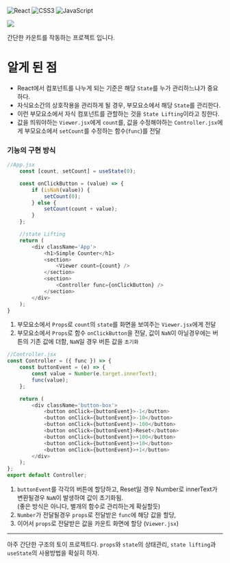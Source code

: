 ![React](https://img.shields.io/badge/-REACT-61DAFB?style=for-the-badge&logo=React&logoColor=white)
![CSS3](https://img.shields.io/badge/-CSS3-1572B6?style=for-the-badge&logo=css3&logoColor=white)
![JavaScript](https://img.shields.io/badge/-JavaScript-F7DF1E?style=for-the-badge&logo=javascript&logoColor=white)

<img src='https://github.com/yoyobar/React_inflearn_Slice/blob/main/React/section06/public/sample.png'/><br>

간단한 카운트를 작동하는 프로젝트 입니다.

# 알게 된 점

- React에서 컴포넌트를 나누게 되는 기준은 해당 `State`를 누가 관리하느냐가 중요하다.
- 자식요소간의 상호작용을 관리하게 될 경우, 부모요소에서 해당 `State`를 관리한다.
- 이런 부모요소에서 자식 컴포넌트를 관할하는 것을 `State Lifting`이라고 칭한다.
- 값을 띄워야하는 `Viewer.jsx`에게 `count`를, 값을 수정해야하는 `Controller.jsx`에게 부모요소에서 `setCount`를 수정하는 함수(`func`)를 전달


### 기능의 구현 방식
```javascript
//App.jsx
    const [count, setCount] = useState(0);

    const onClickButton = (value) => {
        if (isNaN(value)) {
            setCount(0);
        } else {
            setCount(count + value);
        }
    };

    //state Lifting
    return (
        <div className='App'>
            <h1>Simple Counter</h1>
            <section>
                <Viewer count={count} />
            </section>
            <section>
                <Controller func={onClickButton} />
            </section>
        </div>
    );
}
```

1. 부모요소에서 `Props`로 `count`의 `state`를 화면을 보여주는 `Viewer.jsx`에게 전달
2. 부모요소에서 `Props`로 함수 `onClickButton`을 전달, 값이 `NaN`이 아닐경우에는 버튼의 기존 값에 더함, `NaN`일 경우 버튼 값을 `초기화`


```javascript
//Controller.jsx
const Controller = ({ func }) => {
    const buttonEvent = (e) => {
        const value = Number(e.target.innerText);
        func(value);
    };

    return (
        <div className='button-box'>
            <button onClick={buttonEvent}>-1</button>
            <button onClick={buttonEvent}>-10</button>
            <button onClick={buttonEvent}>-100</button>
            <button onClick={buttonEvent}>Reset</button>
            <button onClick={buttonEvent}>+100</button>
            <button onClick={buttonEvent}>+10</button>
            <button onClick={buttonEvent}>+1</button>
        </div>
    );
};
export default Controller;
```
1. `buttonEvent`를 각각의 버튼에 할당하고, Reset일 경우 Number로 innerText가 변환될경우 `NaN`이 발생하여 값이 초기화됨. <br>(좋은 방식은 아니다, 별개의 함수로 관리하는게 확실할듯)
2. `Number`가 전달될경우 `props`로 전달받은 `func`에 해당 값을 할당,
3. 이어서 `props`로 전달받은 값을 카운트 화면에 할당 (`Viewer.jsx`)

<hr>

아주 간단한 구조의 토이 프로젝트다. `props`와 `state`의 상태관리, `state lifting`과 `useState`의 사용방법을 확실히 하자.
